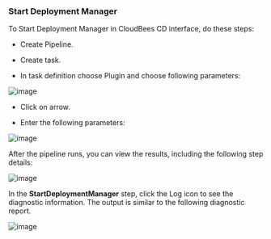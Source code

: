 
### Start Deployment Manager

To Start Deployment Manager in CloudBees CD interface, do these steps:

* Create Pipeline.

* Create task.

* In task definition choose Plugin and choose following parameters:

![image](images/StartDeploymentManager/PipelinePicker.png)

* Click on arrow.

* Enter the following parameters:

![image](images/StartDeploymentManager/PipelineConfig.png)


After the pipeline runs, you can view the results, including the following step details:

![image](images/StartDeploymentManager/PipelineResult.png)

In the **StartDeploymentManager** step, click the Log icon to see the diagnostic information. The output is similar to the following diagnostic report.

![image](images/StartDeploymentManager/PipelineLog.png)

